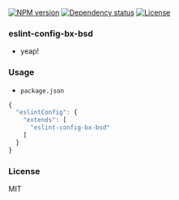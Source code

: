 
[![NPM version][npm-img]][npm-url]
[![Dependency status][david-img]][david-url]
[![License][license-img]][license-url]

### eslint-config-bx-bsd

* yeap!

### Usage

* `package.json`

```js
{
  "eslintConfig": {
    "extends": [
      "eslint-config-bx-bsd"
    ]
  }
}
```

### License
MIT

[npm-img]: https://img.shields.io/npm/v/eslint-config-bx-bsd.svg?style=flat-square
[npm-url]: https://npmjs.org/package/eslint-config-bx-bsd
[david-img]: https://img.shields.io/david/coderhaoxin/eslint-config-bx-bsd.svg?style=flat-square
[david-url]: https://david-dm.org/coderhaoxin/eslint-config-bx-bsd
[license-img]: http://img.shields.io/badge/license-MIT-green.svg?style=flat-square
[license-url]: http://opensource.org/licenses/MIT
